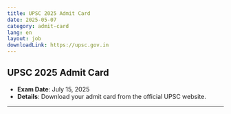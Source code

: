 ```yaml
---
title: UPSC 2025 Admit Card
date: 2025-05-07
category: admit-card
lang: en
layout: job
downloadLink: https://upsc.gov.in
---
```

## UPSC 2025 Admit Card
- **Exam Date**: July 15, 2025
- **Details**: Download your admit card from the official UPSC website.
---
